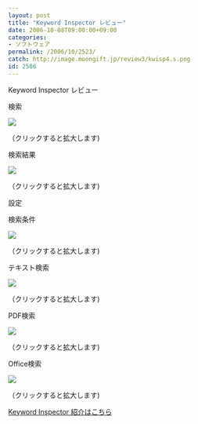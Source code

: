 ```yaml
---
layout: post
title: "Keyword Inspector レビュー"
date: 2006-10-08T09:00:00+09:00
categories:
- ソフトウェア
permalink: /2006/10/2523/
catch: http://image.moongift.jp/review3/kwisp4.s.png
id: 2506
---
```

Keyword Inspector レビュー  
<!--more-->

検索

  

[![](http://image.moongift.jp/review3/kwisp1.s.png)](http://image.moongift.jp/review3/kwisp1.png)  
  
（クリックすると拡大します)

  

検索結果

  

[![](http://image.moongift.jp/review3/kwisp2.s.png)](http://image.moongift.jp/review3/kwisp2.png)  
  
（クリックすると拡大します)

  

設定

  

検索条件

  

[![](http://image.moongift.jp/review3/kwisp3.s.png)](http://image.moongift.jp/review3/kwisp3.png)  
  
（クリックすると拡大します)

  

テキスト検索

  

[![](http://image.moongift.jp/review3/kwisp4.s.png)](http://image.moongift.jp/review3/kwisp4.png)  
  
（クリックすると拡大します)

  

PDF検索

  

[![](http://image.moongift.jp/review3/kwisp5.s.png)](http://image.moongift.jp/review3/kwisp5.png)  
  
（クリックすると拡大します)

  

Office検索

  

[![](http://image.moongift.jp/review3/kwisp6.s.png)](http://image.moongift.jp/review3/kwisp6.png)  
  
（クリックすると拡大します)

  

[Keyword Inspector 紹介はこちら](http://fw.moongift.jp/intro/i-2522.html)


